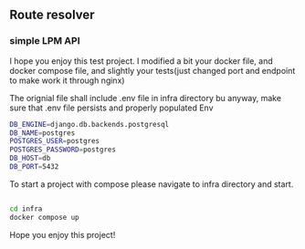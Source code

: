 ## Route resolver
### simple LPM API

I hope you enjoy this test project.
I modified a bit your docker file, and docker compose file, and slightly your tests(just changed port and endpoint to make work it through nginx)

The orignial file shall include .env file in infra directory bu anyway, make sure that .env file persists and properly populated
Env
```bash
DB_ENGINE=django.db.backends.postgresql
DB_NAME=postgres
POSTGRES_USER=postgres
POSTGRES_PASSWORD=postgres
DB_HOST=db
DB_PORT=5432
```
To start a project with compose please navigate to infra directory and start.
```bash

cd infra
docker compose up 
```

Hope you enjoy this project!